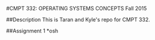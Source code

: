 #CMPT 332: OPERATING SYSTEMS CONCEPTS
Fall 2015

##Description
This is Taran and Kyle's repo for CMPT 332.

##Assignment 1
*osh
